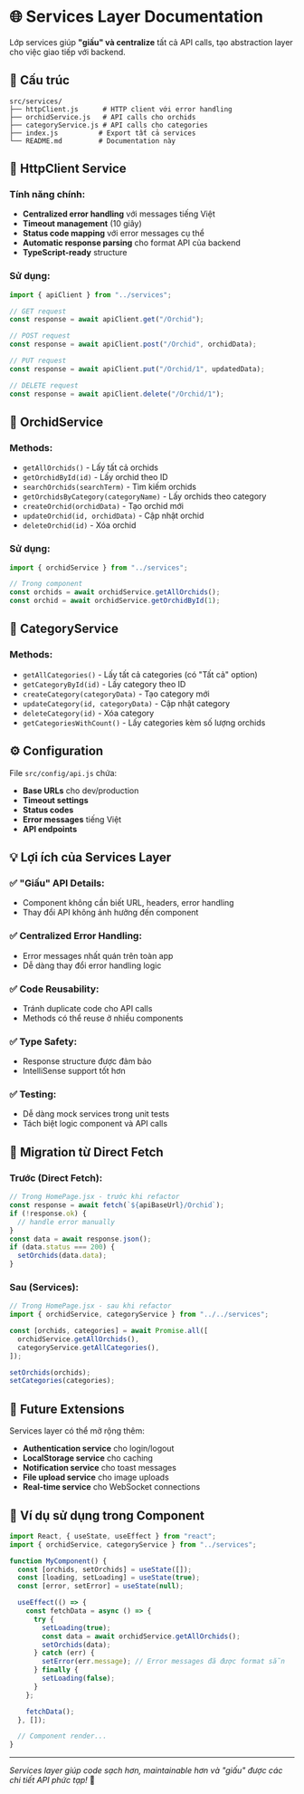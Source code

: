 # 🌐 Services Layer Documentation

Lớp services giúp **"giấu" và centralize** tất cả API calls, tạo abstraction layer cho việc giao tiếp với backend.

## 📁 Cấu trúc

```
src/services/
├── httpClient.js      # HTTP client với error handling
├── orchidService.js   # API calls cho orchids
├── categoryService.js # API calls cho categories
├── index.js          # Export tất cả services
└── README.md         # Documentation này
```

## 🔧 HttpClient Service

### Tính năng chính:

- **Centralized error handling** với messages tiếng Việt
- **Timeout management** (10 giây)
- **Status code mapping** với error messages cụ thể
- **Automatic response parsing** cho format API của backend
- **TypeScript-ready** structure

### Sử dụng:

```javascript
import { apiClient } from "../services";

// GET request
const response = await apiClient.get("/Orchid");

// POST request
const response = await apiClient.post("/Orchid", orchidData);

// PUT request
const response = await apiClient.put("/Orchid/1", updatedData);

// DELETE request
const response = await apiClient.delete("/Orchid/1");
```

## 🌺 OrchidService

### Methods:

- `getAllOrchids()` - Lấy tất cả orchids
- `getOrchidById(id)` - Lấy orchid theo ID
- `searchOrchids(searchTerm)` - Tìm kiếm orchids
- `getOrchidsByCategory(categoryName)` - Lấy orchids theo category
- `createOrchid(orchidData)` - Tạo orchid mới
- `updateOrchid(id, orchidData)` - Cập nhật orchid
- `deleteOrchid(id)` - Xóa orchid

### Sử dụng:

```javascript
import { orchidService } from "../services";

// Trong component
const orchids = await orchidService.getAllOrchids();
const orchid = await orchidService.getOrchidById(1);
```

## 📂 CategoryService

### Methods:

- `getAllCategories()` - Lấy tất cả categories (có "Tất cả" option)
- `getCategoryById(id)` - Lấy category theo ID
- `createCategory(categoryData)` - Tạo category mới
- `updateCategory(id, categoryData)` - Cập nhật category
- `deleteCategory(id)` - Xóa category
- `getCategoriesWithCount()` - Lấy categories kèm số lượng orchids

## ⚙️ Configuration

File `src/config/api.js` chứa:

- **Base URLs** cho dev/production
- **Timeout settings**
- **Status codes**
- **Error messages** tiếng Việt
- **API endpoints**

## 💡 Lợi ích của Services Layer

### ✅ **"Giấu" API Details:**

- Component không cần biết URL, headers, error handling
- Thay đổi API không ảnh hưởng đến component

### ✅ **Centralized Error Handling:**

- Error messages nhất quán trên toàn app
- Dễ dàng thay đổi error handling logic

### ✅ **Code Reusability:**

- Tránh duplicate code cho API calls
- Methods có thể reuse ở nhiều components

### ✅ **Type Safety:**

- Response structure được đảm bảo
- IntelliSense support tốt hơn

### ✅ **Testing:**

- Dễ dàng mock services trong unit tests
- Tách biệt logic component và API calls

## 🚀 Migration từ Direct Fetch

### Trước (Direct Fetch):

```javascript
// Trong HomePage.jsx - trước khi refactor
const response = await fetch(`${apiBaseUrl}/Orchid`);
if (!response.ok) {
  // handle error manually
}
const data = await response.json();
if (data.status === 200) {
  setOrchids(data.data);
}
```

### Sau (Services):

```javascript
// Trong HomePage.jsx - sau khi refactor
import { orchidService, categoryService } from "../../services";

const [orchids, categories] = await Promise.all([
  orchidService.getAllOrchids(),
  categoryService.getAllCategories(),
]);

setOrchids(orchids);
setCategories(categories);
```

## 🔮 Future Extensions

Services layer có thể mở rộng thêm:

- **Authentication service** cho login/logout
- **LocalStorage service** cho caching
- **Notification service** cho toast messages
- **File upload service** cho image uploads
- **Real-time service** cho WebSocket connections

## 📖 Ví dụ sử dụng trong Component

```javascript
import React, { useState, useEffect } from "react";
import { orchidService, categoryService } from "../services";

function MyComponent() {
  const [orchids, setOrchids] = useState([]);
  const [loading, setLoading] = useState(true);
  const [error, setError] = useState(null);

  useEffect(() => {
    const fetchData = async () => {
      try {
        setLoading(true);
        const data = await orchidService.getAllOrchids();
        setOrchids(data);
      } catch (err) {
        setError(err.message); // Error messages đã được format sẵn
      } finally {
        setLoading(false);
      }
    };

    fetchData();
  }, []);

  // Component render...
}
```

---

_Services layer giúp code sạch hơn, maintainable hơn và "giấu" được các chi tiết API phức tạp!_ 🌺
